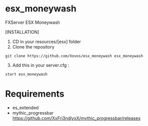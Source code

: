 # esx_moneywash
FXServer ESX Moneywash

[INSTALLATION]

1) CD in your resources/[esx] folder
2) Clone the repository
```
git clone https://github.com/Xovos/esx_moneywash esx_moneywash
```
3) Add this in your server.cfg :

```
start esx_moneywash
```

# Requirements  
* es_extended
* mythic_progressbar https://github.com/XxFri3ndlyxX/mythic_progressbar/releases
